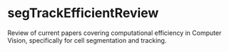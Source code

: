 # segTrackEfficientReview
Review of current papers covering computational efficiency in Computer Vision, specifically for cell segmentation and tracking.
